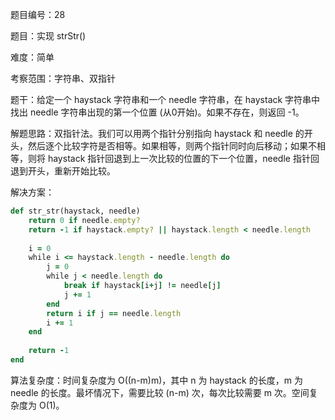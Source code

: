 题目编号：28

题目：实现 strStr()

难度：简单

考察范围：字符串、双指针

题干：给定一个 haystack 字符串和一个 needle 字符串，在 haystack 字符串中找出 needle 字符串出现的第一个位置 (从0开始)。如果不存在，则返回  -1。

解题思路：双指针法。我们可以用两个指针分别指向 haystack 和 needle 的开头，然后逐个比较字符是否相等。如果相等，则两个指针同时向后移动；如果不相等，则将 haystack 指针回退到上一次比较的位置的下一个位置，needle 指针回退到开头，重新开始比较。

解决方案：

```ruby
def str_str(haystack, needle)
    return 0 if needle.empty?
    return -1 if haystack.empty? || haystack.length < needle.length
    
    i = 0
    while i <= haystack.length - needle.length do
        j = 0
        while j < needle.length do
            break if haystack[i+j] != needle[j]
            j += 1
        end
        return i if j == needle.length
        i += 1
    end
    
    return -1
end
```

算法复杂度：时间复杂度为 O((n-m)m)，其中 n 为 haystack 的长度，m 为 needle 的长度。最坏情况下，需要比较 (n-m) 次，每次比较需要 m 次。空间复杂度为 O(1)。